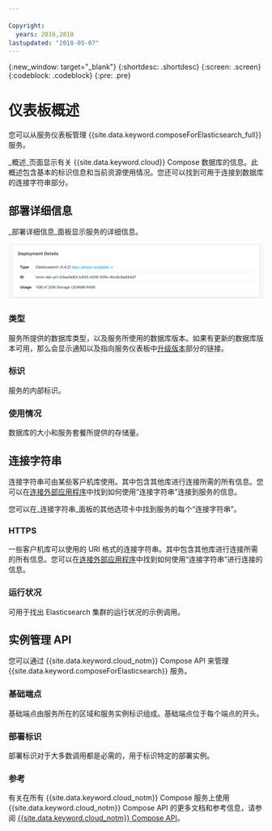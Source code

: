 ```yaml
---

Copyright:
  years: 2016,2018
lastupdated: "2018-05-07"
---
```


{:new_window: target="_blank"}
{:shortdesc: .shortdesc}
{:screen: .screen}
{:codeblock: .codeblock}
{:pre: .pre}

# 仪表板概述

您可以从服务仪表板管理 {{site.data.keyword.composeForElasticsearch_full}} 服务。

_概述_页面显示有关 {{site.data.keyword.cloud}} Compose 数据库的信息。此概述包含基本的标识信息和当前资源使用情况。您还可以找到可用于连接到数据库的连接字符串部分。

## 部署详细信息

_部署详细信息_面板显示服务的详细信息。

![部署详细信息](./images/elastic_search-deployment-details.png "“部署详细信息”面板的视图")

### 类型

服务所提供的数据库类型，以及服务所使用的数据库版本。如果有更新的数据库版本可用，那么会显示通知以及指向服务仪表板中[升级版本](/docs/services/ComposeForElasticsearch/dashboard-settings.html#upgrade-version)部分的链接。

### 标识

服务的内部标识。

### 使用情况

数据库的大小和服务套餐所提供的存储量。


## 连接字符串

连接字符串可由某些客户机库使用。其中包含其他库进行连接所需的所有信息。您可以在[连接外部应用程序](/docs/services/ComposeForElasticsearch/connecting-external.html)中找到如何使用“连接字符串”连接到服务的信息。

您可以在_连接字符串_面板的其他选项卡中找到服务的每个“连接字符串”。

### HTTPS

一些客户机库可以使用的 URI 格式的连接字符串。其中包含其他库进行连接所需的所有信息。您可以在[连接外部应用程序](/docs/services/ComposeForElasticsearch/connecting-external.html)中找到如何使用“连接字符串”进行连接的信息。

### 运行状况

可用于找出 Elasticsearch 集群的运行状况的示例调用。

## 实例管理 API

您可以通过 {{site.data.keyword.cloud_notm}} Compose API 来管理 {{site.data.keyword.composeForElasticsearch}} 服务。

### 基础端点

基础端点由服务所在的区域和服务实例标识组成。基础端点位于每个端点的开头。

### 部署标识

部署标识对于大多数调用都是必需的，用于标识特定的部署实例。

### 参考

有关在所有 {{site.data.keyword.cloud_notm}} Compose 服务上使用 {{site.data.keyword.cloud_notm}} Compose API 的更多文档和参考信息，请参阅 [{{site.data.keyword.cloud_notm}} Compose API](https://www.compose.com/articles/the-ibm-cloud-compose-api/)。
